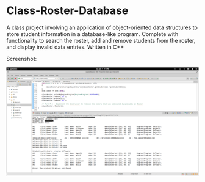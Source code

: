 # Class-Roster-Database
A class project involving an application of object-oriented data structures to store student information in a database-like program. Complete with functionality to search the roster, add and remove students from the roster, and display invalid data entries.
Written in C++

Screenshot:

![screenshot](https://github.com/partypyro/Class-Roster-Database/blob/master/interface_screenshot.png)
